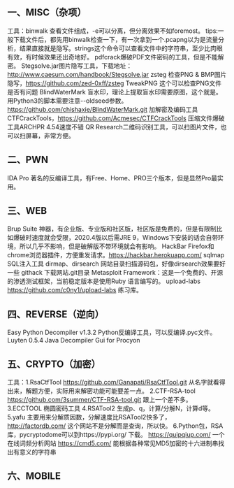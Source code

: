 ## 一、MISC（杂项）
工具：binwalk 查看文件组成，-e可以分离，但分离效果不如foremost。
tips:一般下载文件后，都先用binwalk检查一下，有一次拿到一个.pcapng以为是流量分析，结果直接就是隐写。strings这个命令可以查看文件中的字符串，至少比肉眼有效，有时候效果还出奇地好。
pdfcrack爆破PDF文件密码的工具，但是不能解密。
Stegsolve.jar图片隐写工具，下载地址：http://www.caesum.com/handbook/Stegsolve.jar
zsteg 检查PNG & BMP图片隐写，https://github.com/zed-0xff/zsteg
TweakPNG 这个可以检查PNG文件是否有问题
BlindWaterMark 盲水印，理论上提取盲水印需要原图，这个就是。用Python3的脚本需要注意--oldseed参数。https://github.com/chishaxie/BlindWaterMark.git
加解密及编码工具CTFCrackTools，https://github.com/Acmesec/CTFCrackTools
压缩文件爆破工具ARCHPR 4.54速度不错
QR Research二维码识别工具，可以扫图片文件，也可以扫屏幕，非常方便。
## 二、PWN
IDA Pro 著名的反编译工具，有Free、Home、PRO三个版本，但是显然Pro最实用。
## 三、WEB
Brup Suite 神器，有企业版、专业版和社区版，社区版是免费的，但是有限制比如爆破时速度就会受限，2020.4版以后需JRE 9，Windows下安装的话会自带环境，所以几乎不影响，但是破解版不带环境就会有影响。
HackBar Firefox和chrome浏览器插件，方便重发请求。https://hackbar.herokuapp.com/
sqlmap SQL注入工具
dirmap、dirsearch 网站目录扫描源码包，好像dirsearch效果要好一些
githack 下载网站.git目录
Metasploit Framework：这是一个免费的、开源的渗透测试框架，当前稳定版本是使用Ruby 语言编写的。
upload-labs https://github.com/c0ny1/upload-labs 练习库。
## 四、REVERSE（逆向）
Easy Python Decompiler v1.3.2 Python反编译工具，可以反编译.pyc文件。
Luyten 0.5.4 Java Decompiler Gui for Procyon
## 五、CRYPTO（加密）
工具：1.RsaCtfTool https://github.com/Ganapati/RsaCtfTool.git 从名字就看得出来，解题方便，实际用来解密功能可能要差一点。
2.CTF-RSA-tool https://github.com/3summer/CTF-RSA-tool.git 跟上一个差不多。
3.ECCTOOL 椭圆密码工具
4.RSATool2 生成p、q，计算/分解N，计算d等。
5.yafu 主要用来分解质因数，分解速度比RSATool2快多了，http://factordb.com/ 这个网站不是分解而是查询，所以快。
6.Python包，RSA库，pycryptodome可以到https://pypi.org/ 下载。
https://quipqiup.com/ 一个在线词频分析网站
https://cmd5.com/ 能根据各种常见MD5加密的十六进制串找出有意义的字符串
## 六、MOBILE